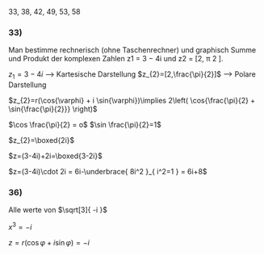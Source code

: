 
33, 38, 42, 49, 53, 58


### 33)

Man bestimme rechnerisch (ohne Taschenrechner) und graphisch Summe und Produkt der komplexen Zahlen z1 = 3 − 4i und z2 = [2, π 2 ].


$z_{1}=3-4i$ ⟶ Kartesische Darstellung
$z_{2}=[2,\frac{\pi}{2}]$ ⟶ Polare Darstellung

$z_{2}=r(\cos{\varphi} + i \sin{\varphi})\implies 2\left( \cos{\frac{\pi}{2} + \sin{\frac{\pi}{2}}} \right)$

$\cos \frac{\pi}{2} = o$
$\sin \frac{\pi}{2}=1$

$z_{2}=\boxed{2i}$

$z=(3-4i)+2i=\boxed{3-2i}$

$z=(3-4i)\cdot 2i = 6i-\underbrace{ 8i^2 }_{ i^2=1 } = 6i+8$
### 36)

Alle werte von $\sqrt[3]{ -i }$

$x^3=-i$

$z=r(\cos \varphi+i \sin \varphi)=-i$

